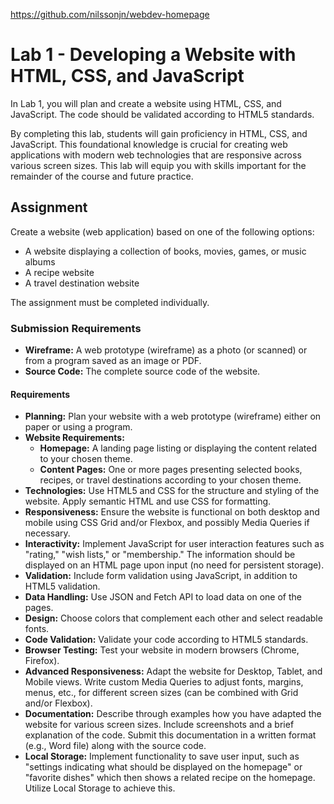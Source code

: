 https://github.com/nilssonjn/webdev-homepage

# Lab 1 - Developing a Website with HTML, CSS, and JavaScript

In Lab 1, you will plan and create a website using HTML, CSS, and JavaScript. The code should be validated according to HTML5 standards.

By completing this lab, students will gain proficiency in HTML, CSS, and JavaScript. This foundational knowledge is crucial for creating web applications with modern web technologies that are responsive across various screen sizes. This lab will equip you with skills important for the remainder of the course and future practice.

## Assignment
Create a website (web application) based on one of the following options:
- A website displaying a collection of books, movies, games, or music albums
- A recipe website
- A travel destination website

The assignment must be completed individually.

### Submission Requirements
- **Wireframe:** A web prototype (wireframe) as a photo (or scanned) or from a program saved as an image or PDF.
- **Source Code:** The complete source code of the website.

#### Requirements
- **Planning:** Plan your website with a web prototype (wireframe) either on paper or using a program.
- **Website Requirements:**
  - **Homepage:** A landing page listing or displaying the content related to your chosen theme.
  - **Content Pages:** One or more pages presenting selected books, recipes, or travel destinations according to your chosen theme.
- **Technologies:** Use HTML5 and CSS for the structure and styling of the website. Apply semantic HTML and use CSS for formatting.
- **Responsiveness:** Ensure the website is functional on both desktop and mobile using CSS Grid and/or Flexbox, and possibly Media Queries if necessary.
- **Interactivity:** Implement JavaScript for user interaction features such as "rating," "wish lists," or "membership." The information should be displayed on an HTML page upon input (no need for persistent storage).
- **Validation:** Include form validation using JavaScript, in addition to HTML5 validation.
- **Data Handling:** Use JSON and Fetch API to load data on one of the pages.
- **Design:** Choose colors that complement each other and select readable fonts.
- **Code Validation:** Validate your code according to HTML5 standards.
- **Browser Testing:** Test your website in modern browsers (Chrome, Firefox).
- **Advanced Responsiveness:** Adapt the website for Desktop, Tablet, and Mobile views. Write custom Media Queries to adjust fonts, margins, menus, etc., for different screen sizes (can be combined with Grid and/or Flexbox).
- **Documentation:** Describe through examples how you have adapted the website for various screen sizes. Include screenshots and a brief explanation of the code. Submit this documentation in a written format (e.g., Word file) along with the source code.
- **Local Storage:** Implement functionality to save user input, such as "settings indicating what should be displayed on the homepage" or "favorite dishes" which then shows a related recipe on the homepage. Utilize Local Storage to achieve this.
